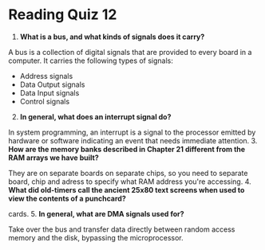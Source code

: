 Reading Quiz 12
================

1. **What is a bus, and what kinds of signals does it carry?**

 A bus is a collection of digital signals that are provided to every board in a computer.
 It carries the following types of signals:
 * Address signals
 * Data Output signals
 * Data Input signals
 * Control signals
2. **In general, what does an interrupt signal do?**

 In system programming, an interrupt is a signal to the processor emitted by hardware or software indicating an event that needs immediate attention.
3. **How are the memory banks described in Chapter 21 different from the RAM arrays we have built?**

 They are on separate boards on separate chips, so you need to separate board, chip and adress to specify what RAM address you're accessing.
4. **What did old-timers call the ancient 25x80 text screens when used to view the contents of a punchcard?**

 cards.
5. **In general, what are DMA signals used for?**

 Take over the bus and transfer data directly between random access memory and the disk, bypassing the microprocessor.
